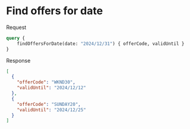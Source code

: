 # Find offers for date

Request

```graphql
query {
    findOffersForDate(date: "2024/12/31") { offerCode, validUntil }
}
```

Response

```json
[
  {
    "offerCode": "WKND30",
    "validUntil": "2024/12/12"
  },
  {
    "offerCode": "SUNDAY20",
    "validUntil": "2024/12/25"
  }
]
```
